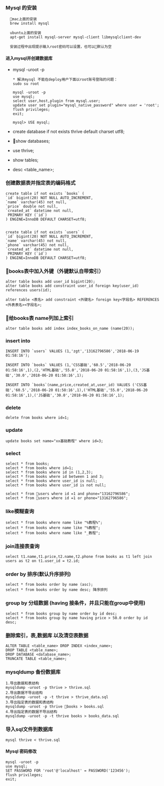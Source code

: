### Mysql 的安装

      mac上面的安装
      brew install mysql
      
      ubuntu上面的安装
      apt-get install mysql-server mysql-client libmysqlclient-dev

      安装过程中出现提示输入root密码可以设置，也可以默认为空

#### 进入mysql并创建数据库
  - mysql -uroot -p

        * 解决mysql 不能在deploy用户下面以root账号登陆的问题：
        sudo su root

        mysql -uroot -p
        use mysql;
        select user,host,plugin from mysql.user;
        update user set plugin="mysql_native_password" where user = 'root';
        flush privileges;
        exit;

        mysql> USE mysql;

  - create database if not exists thrive default charset utf8;
  - show databases;
  - use thrive;
  - show tables;
  - desc <table_name>;

### 创建数据表并指定表的编码格式
    create table if not exists `books` (
    `id` bigint(20) NOT NULL AUTO_INCREMENT,
    `name` varchar(45) not null,
    `price` double not null,
    `created_at` datetime not null,
     PRIMARY KEY (`id`)
    ) ENGINE=InnoDB DEFAULT CHARSET=utf8;


    create table if not exists `users` (
    `id` bigint(20) NOT NULL AUTO_INCREMENT,
    `name` varchar(45) not null,
    `phone` varchar(45) not null,
    `created_at` datetime not null,
     PRIMARY KEY (`id`)
    ) ENGINE=InnoDB DEFAULT CHARSET=utf8;

### books表中加入外键（外键默认自带索引）
    alter table books add user_id bigint(20);
    alter table books add constraint user_id foreign key(user_id) references users(id);

    alter table <表名> add constraint <外键名> foreign key<字段名> REFERENCES <外表表名><字段名>;

### 给books表 name列加上索引
    alter table books add index index_books_on_name (name(20));

### insert into
    INSERT INTO `users` VALUES (1,'zgt','13162796586','2018-06-19 01:58:16');

    INSERT INTO `books` VALUES (1,'CSS基础','60.5','2018-06-20 01:58:16',1),(2,'HTML基础','55.0','2018-06-20 01:58:16',1),(3,'JS基础','30.0','2018-06-20 01:58:16',1);

    INSERT INTO `books`(name,price,created_at,user_id) VALUES ('CSS基础','60.5','2018-06-20 01:58:16',1),('HTML基础','55.0','2018-06-20 01:58:16',1),('JS基础','30.0','2018-06-20 01:58:16',1);

### delete
    delete from books where id=1;

### update
    update books set name="xx基础教程" where id=3;

### select 
    select * from books;
    select * from books where id=1;
    select * from books where id in (1,2,3);
    select * from books where id between 1 and 3;
    select * from books where user_id is null;
    select * from books where user_id is not null;

    select * from users where id =1 and phone="13162796586";
    select * from users where id =1 or phone="13162796586";

### like模糊查询
    select * from books where name like "%教程%";
    select * from books where name like "%教程";
    select * from books where name like "_教程";

### join连接表查询

    select t1.name,t1.price,t2.name,t2.phone from books as t1 left join users as t2 on t1.user_id = t2.id;

### order by 排序(默认升序排列)
    select * from books order by name (asc);
    select * from books order by name desc; 降序排列

### group by 分组数据 (having 接条件，并且只能在group中使用)
    select * from books group by name order by id desc;
    select * from books group by name having price > 50.0 order by id desc;

### 删除索引，表,数据库 以及清空表数据
    ALTER TABLE <table_name> DROP INDEX <index_name>;
    DROP TABLE <table_name>;
    DROP DATABASE <database_name>;
    TRUNCATE TABLE <table_name>;

### mysqldump 备份数据库

    1.导出数据和表结构 
    mysqldump -uroot -p thrive > thrive.sql
    2.导出数据不导出结构  
    mysqldump -uroot -p -t thrive > thrive_data.sql
    3.导出指定表的数据和表结构
    mysqldump -uroot -p thrive books > books.sql
    4.导出指定表的数据不导出结构
    mysqldump -uroot -p -t thrive books > books_data.sql

### 导入sql文件到数据库
    mysql thrive < thrive.sql


#### Mysql 密码修改
    mysql -uroot -p
    use mysql;
    SET PASSWORD FOR 'root'@'localhost' = PASSWORD('123456');
    flush privileges;
    exit;
